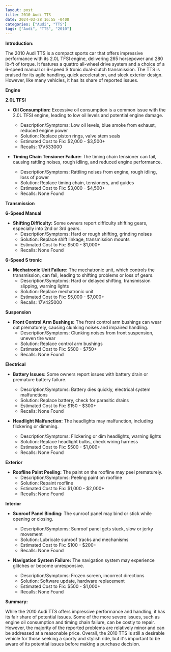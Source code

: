 ```yaml
---
layout: post
title: 2010 Audi TTS
date: 2024-03-28 16:55 -0400
categories: ["Audi", "TTS"]
tags: ["Audi", "TTS", "2010"]
---
```

**Introduction:**

The 2010 Audi TTS is a compact sports car that offers impressive performance with its 2.0L TFSI engine, delivering 265 horsepower and 280 lb-ft of torque. It features a quattro all-wheel drive system and a choice of a 6-speed manual or 6-speed S tronic dual-clutch transmission. The TTS is praised for its agile handling, quick acceleration, and sleek exterior design. However, like many vehicles, it has its share of reported issues.

**Engine**

**2.0L TFSI**

* **Oil Consumption:** Excessive oil consumption is a common issue with the 2.0L TFSI engine, leading to low oil levels and potential engine damage.
    * Description/Symptoms: Low oil levels, blue smoke from exhaust, reduced engine power
    * Solution: Replace piston rings, valve stem seals
    * Estimated Cost to Fix: $2,000 - $3,500+
    * Recalls: 17V533000

* **Timing Chain Tensioner Failure:** The timing chain tensioner can fail, causing rattling noises, rough idling, and reduced engine performance.
    * Description/Symptoms: Rattling noises from engine, rough idling, loss of power
    * Solution: Replace timing chain, tensioners, and guides
    * Estimated Cost to Fix: $3,000 - $4,500+
    * Recalls: None Found

**Transmission**

**6-Speed Manual**

* **Shifting Difficulty:** Some owners report difficulty shifting gears, especially into 2nd or 3rd gears.
    * Description/Symptoms: Hard or rough shifting, grinding noises
    * Solution: Replace shift linkage, transmission mounts
    * Estimated Cost to Fix: $500 - $1,000+
    * Recalls: None Found

**6-Speed S tronic**

* **Mechatronic Unit Failure:** The mechatronic unit, which controls the transmission, can fail, leading to shifting problems or loss of gears.
    * Description/Symptoms: Hard or delayed shifting, transmission slipping, warning lights
    * Solution: Replace mechatronic unit
    * Estimated Cost to Fix: $5,000 - $7,000+
    * Recalls: 17V425000

**Suspension**

* **Front Control Arm Bushings:** The front control arm bushings can wear out prematurely, causing clunking noises and impaired handling.
    * Description/Symptoms: Clunking noises from front suspension, uneven tire wear
    * Solution: Replace control arm bushings
    * Estimated Cost to Fix: $500 - $750+
    * Recalls: None Found

**Electrical**

* **Battery Issues:** Some owners report issues with battery drain or premature battery failure.
    * Description/Symptoms: Battery dies quickly, electrical system malfunctions
    * Solution: Replace battery, check for parasitic drains
    * Estimated Cost to Fix: $150 - $300+
    * Recalls: None Found

* **Headlight Malfunction:** The headlights may malfunction, including flickering or dimming.
    * Description/Symptoms: Flickering or dim headlights, warning lights
    * Solution: Replace headlight bulbs, check wiring harness
    * Estimated Cost to Fix: $500 - $1,000+
    * Recalls: None Found

**Exterior**

* **Roofline Paint Peeling:** The paint on the roofline may peel prematurely.
    * Description/Symptoms: Peeling paint on roofline
    * Solution: Repaint roofline
    * Estimated Cost to Fix: $1,000 - $2,000+
    * Recalls: None Found

**Interior**

* **Sunroof Panel Binding:** The sunroof panel may bind or stick while opening or closing.
    * Description/Symptoms: Sunroof panel gets stuck, slow or jerky movement
    * Solution: Lubricate sunroof tracks and mechanisms
    * Estimated Cost to Fix: $100 - $200+
    * Recalls: None Found

* **Navigation System Failure:** The navigation system may experience glitches or become unresponsive.
    * Description/Symptoms: Frozen screen, incorrect directions
    * Solution: Software update, hardware replacement
    * Estimated Cost to Fix: $500 - $1,000+
    * Recalls: None Found

**Summary:**

While the 2010 Audi TTS offers impressive performance and handling, it has its fair share of potential issues. Some of the more severe issues, such as engine oil consumption and timing chain failure, can be costly to repair. However, the majority of the reported problems are relatively minor and can be addressed at a reasonable price. Overall, the 2010 TTS is still a desirable vehicle for those seeking a sporty and stylish ride, but it's important to be aware of its potential issues before making a purchase decision.

